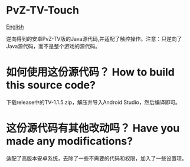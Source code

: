 # PvZ-TV-Touch

[English](https://github.com/moke-offical/PvZ-TV-Touch/blob/main/README-en.md)

逆向得到的安卓PvZ-TV版的Java源代码,并适配了触控操作。注意：只逆向了Java源代码，而不是整个游戏的源代码。

# 如何使用这份源代码？ How to build this source code?  
下载release中的TV-1.1.5.zip，解压并导入Android Studio，然后编译即可。 

# 这份源代码有其他改动吗？ Have you made any modifications?
适配了高版本安卓系统，去除了一些不需要的代码和权限，加入了一些设置项。

